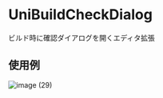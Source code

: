 # UniBuildCheckDialog

ビルド時に確認ダイアログを開くエディタ拡張

## 使用例

![image (29)](https://user-images.githubusercontent.com/6134875/90765814-8ef5f400-e325-11ea-8c86-ab4f1f119f06.gif)
